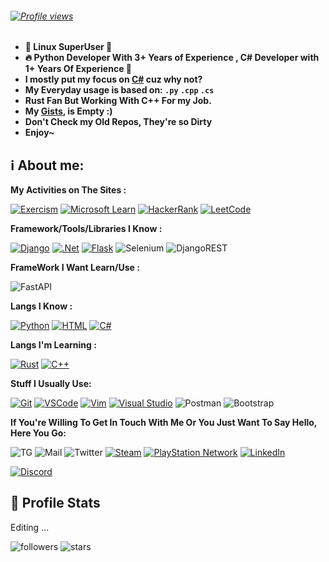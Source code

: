 
###### <span style="text-align: center;">[![Profile views](https://profile-counter.glitch.me/ZenMaxe/count.svg)](https://github.com/ZenMaxe)</span>

- **💪 Linux SuperUser 💪**
- **🔥 Python Developer With 3+ Years of Experience , C# Developer with 1+ Years Of Experience 💖**
- **I mostly put my focus on [C#](https://dotnet.microsoft.com/en-us/) cuz why not?**
- **My Everyday usage is based on: `.py` `.cpp` `.cs`**
- **Rust Fan But Working With C++ For my Job.**
- **My [Gists](https://gist.github.com/ZenMaxe), is Empty :)**
- **Don't Check my Old Repos, They're so Dirty**
- **Enjoy~**

## ℹ️ **About me**:

**My Activities on The Sites :**

[![Exercism](https://s24.picofile.com/file/8454324842/5624255_25.png)](https://exercism.org/profiles/ZenMaxe)
[![Microsoft Learn](https://img.shields.io/badge/Microsoft_Learn-258ffa?style=for-the-badge&logo=microsoft&logoColor=white)](https://docs.microsoft.com/en-us/users/ZenMaxe/)
[![HackerRank](https://img.shields.io/badge/-Hackerrank-2EC866?style=for-the-badge&logo=HackerRank&logoColor=white)](https://www.hackerrank.com/sanjabian_ho)
[![LeetCode](https://img.shields.io/badge/LeetCode-000000?style=for-the-badge&logo=LeetCode&logoColor=#d16c06)](https://leetcode.com/ZenMaxe/)

**Framework/Tools/Libraries I Know :**

[![Django](https://img.shields.io/badge/-Django-%232c3e50?style=for-the-badge&logo=django)](https://www.djangoproject.com/)
[![.Net](https://img.shields.io/badge/.NET-%232c3e50?style=for-the-badge&logo=.net&logoColor=white)](https://dotnet.microsoft.com/en-us/)
[![Flask](https://img.shields.io/badge/flask-%23000.svg?style=for-the-badge&logo=flask&logoColor=white)](https://flask.palletsprojects.com/en/2.2.0/)
![Selenium](https://img.shields.io/badge/-selenium-%43B02A?style=for-the-badge&logo=selenium&logoColor=white)
![DjangoREST](https://img.shields.io/badge/DJANGO-REST-ff1709?style=for-the-badge&logo=django&logoColor=white&color=ff1709&labelColor=gray)

**FrameWork I Want Learn/Use :**

  ![FastAPI](https://img.shields.io/badge/FastAPI-005571?style=for-the-badge&logo=fastapi)

**Langs I Know :**

[![Python](https://img.shields.io/badge/-Python-%232c3e50?style=for-the-badge&logo=python)](https://python.org)
[![HTML](https://img.shields.io/badge/-HTML-%232c3e50?style=for-the-badge&logo=html5)](https://html.com)
[![C#](https://img.shields.io/badge/c%23-%232c3e50.svg?style=for-the-badge&logo=c-sharp&logoColor=white)](https://docs.microsoft.com/en-us/dotnet/csharp/)


**Langs I'm Learning :**

  [![Rust](https://img.shields.io/badge/rust-%2300599C.svg?style=for-the-badge&logo=rust&logoColor=white)](https://www.rust-lang.org/)
  [![C++](https://img.shields.io/badge/C++-%2300599C.svg??style=for-the-badge&logo=cplusplus&logoColor=whitel)](https://cplusplus.com/)

**Stuff I Usually Use:**

[![Git](https://img.shields.io/badge/-Git-%23F05032?style=for-the-badge&logo=git&logoColor=%23ffffff)](https://git-scm.com)
[![VSCode](https://img.shields.io/badge/-VSCode-%23007ACC?style=for-the-badge&logo=visual-studio-code)](https://code.visualstudio.com/)
[![Vim](https://img.shields.io/badge/-Vim-darkgreen?style=for-the-badge&logo=vim)](https://vim.org)
[![Visual Studio](https://img.shields.io/badge/-Visual%20Studio-%23007ACC?style=for-the-badge&logo=visual-studio&logoColor=%23ffffff)](https://visualstudio.microsoft.com/)
![Postman](https://img.shields.io/badge/Postman-FF6C37?style=for-the-badge&logo=postman&logoColor=white)
![Bootstrap](https://img.shields.io/badge/bootstrap-%23563D7C.svg?style=for-the-badge&logo=bootstrap&logoColor=white)


**If You're Willing To Get In Touch With Me Or You Just Want To Say Hello, Here You Go:**

![TG](https://img.shields.io/badge/-WilsonWeber-1ca0f1?style=flat-square&logo=telegram&logoColor=white&link=https://t.me/WilsonWeber)
![Mail](https://img.shields.io/badge/-Sanjabian.Ho@Gmail.com-000fff?style=flat-square&logo=Gmail&logoColor=white&link=mailto:sanjabian.ho@gmail.com)
![Twitter](https://img.shields.io/badge/-ZenMaxe-%231DA1F2.svg?style=flat-square&logo=Twitter&logoColor=white&link=https://twitter.com/zenmaxe)
[![Steam](https://img.shields.io/badge/-ZenMaxe2-%23000000.svg?style=flat-square&logo=steam&logoColor=white)](https://steamcommunity.com/id/ZenMaxe2)
[![PlayStation Network](https://img.shields.io/badge/-ZenMaxe-%230070D1.svg?style=flat-square&logo=Playstation&logoColor=white)](https://psnprofiles.com/ZenMaxe)
[![LinkedIn](https://img.shields.io/badge/linkedin-%230077B5.svg?style=flat-square&logo=linkedin&logoColor=white)](https://www.linkedin.com/in/hossein-sanjabian-472a8b226/)

[![Discord](https://discord.c99.nl/widget/theme-2/536501937084956692.png)](https://discord.com)


##  🐙 **Profile Stats**

Editing ...


![followers](https://img.shields.io/github/followers/ZenMaxe?color=pink&label=Followers&style=for-the-badge)
![stars](https://img.shields.io/github/stars/ZenMaxe?affiliations=OWNER&color=pink&style=for-the-badge)

